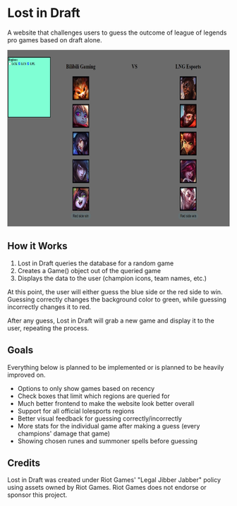 # Lost in Draft

A website that challenges users to guess the outcome of league of legends pro games based on draft alone.

<img height= "400" src="web_example.png">

## How it Works

1. Lost in Draft queries the database for a random game
2. Creates a Game() object out of the queried game
3. Displays the data to the user (champion icons, team names, etc.)

At this point, the user will either guess the blue side or the red side to win. Guessing correctly changes the background color to green, while 
guessing incorrectly changes it to red. 

After any guess, Lost in Draft will grab a new game and display it to the user, repeating the process.

## Goals

Everything below is planned to be implemented or is planned to be heavily improved on.

- Options to only show games based on recency
- Check boxes that limit which regions are queried for
- Much better frontend to make the website look better overall
- Support for all official lolesports regions
- Better visual feedback for guessing correctly/incorrectly
- More stats for the individual game after making a guess (every champions' damage that game)
- Showing chosen runes and summoner spells before guessing

## Credits

Lost in Draft was created under Riot Games' "Legal Jibber Jabber" policy using assets owned by Riot Games.  Riot Games does not endorse or sponsor this project.
